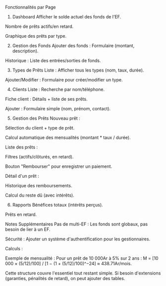Fonctionnalités par Page
1. Dashboard
Afficher le solde actuel des fonds de l'EF.

Nombre de prêts actifs/en retard.

Graphique des prêts par type.

2. Gestion des Fonds
Ajouter des fonds : Formulaire (montant, description).

Historique : Liste des entrées/sorties de fonds.

3. Types de Prêts
Liste : Afficher tous les types (nom, taux, durée).

Ajouter/Modifier : Formulaire pour créer/modifier un type.

4. Clients
Liste : Recherche par nom/téléphone.

Fiche client : Détails + liste de ses prêts.

Ajouter : Formulaire simple (nom, prénom, contact).

5. Gestion des Prêts
Nouveau prêt :

Sélection du client + type de prêt.

Calcul automatique des mensualités (montant * taux / durée).

Liste des prêts :

Filtres (actifs/clôturés, en retard).

Bouton "Rembourser" pour enregistrer un paiement.

Détail d'un prêt :

Historique des remboursements.

Calcul du reste dû (avec intérêts).

6. Rapports
Bénéfices totaux (intérêts perçus).

Prêts en retard.

Notes Supplémentaires
Pas de multi-EF : Les fonds sont globaux, pas besoin de lier à un EF.

Sécurité : Ajouter un système d'authentification pour les gestionnaires.

Calculs :

Exemple de mensualité : Pour un prêt de 10 000Ar à 5% sur 2 ans :
M = [10 000 × (5/12)/100] / [1 − (1 + (5/12)/100)^−24] ≈ 438.71Ar/mois.

Cette structure couvre l'essentiel tout restant simple. Si besoin d'extensions (garanties, pénalités de retard), on peut ajouter des tables.